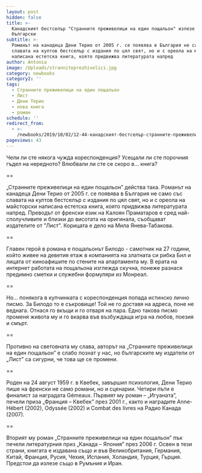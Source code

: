 ```yaml
---
layout: post
hidden: false
title: >-
  Канадският бестселър "Странните преживелици на един пощальон" излезе и на
  български
subtitle: >-
  Романът на канадеца Дени Терио от 2005 г. се появява в България не само със
  славата на култов бестселър с издания по цял свят, но и с ореола на майсторски
  написана естетска книга, която придвижва литературата напред
author: Antonia
image: /Uploads/stranniteprezhivelici.jpg
category: newbooks
category2: ''
tags:
  - Странните преживелици на един пощальон
  - Лист
  - Дени Терио
  - нова книга
  - роман
schedule: ''
redirect_from:
  - >-
    /newbooks/2019/10/02/12-44-канадският-бестселър-странните-преживелици-на-един-пощальон-излезе-и-на-български
pageviews: 43
---
```

Чели ли сте някога чужда кореспонденция? Усещали ли сте порочния гъдел на нередното? Влюбвали ли сте се скоро в... книга? 

\==

„Странните преживелици на един пощальон” действа така. Романът на канадеца Дени Терио от 2005 г. се появява в България не само със славата на култов бестселър с издания по цял свят, но и с ореола на майсторски написана естетска книга, която придвижва литературата напред. Преводът от френски език на Калоян Праматаров е сред най-сполучливите и близки до висотата на оригинала, съобщават издателите от "Лист". Корицата е дело на Мила Янева-Табакова.

\==

Главен герой в романа е пощальонът Билодо - самотник на 27 години, който живее на деветия етаж в компанията на златната си рибка Бил и лицата от киноафишите по стените на апартамента му. В ерата на интернет работата на пощальона изглежда скучна, понеже разнася предимно сметки и служебни формуляри из Монреал. 

\==

Но... понякога в купчинката с кореспонденция попада истинско лично писмо. За Билодо то е съкровище! Той не го доставя на адреса, поне не веднага. Отнася го вкъщи и го отваря на пара. Едно такова писмо променя живота му и го вкарва във възбуждаща игра на любов, поезия и смърт.

\==

Противно на световната му слава, авторът на „Странните преживелици на един пощальон” е слабо познат у нас, но българските му издатели от „Лист” са сигурни, че това ще се промени. 

\==

Роден на 24 август 1959 г. в Квебек, завършил психология, Дени Терио пише на френски не само романи, но и сценарии. Четири пъти е финалист за наградата Gémeaux. Първият му роман – „Игуаната”, печели приза „Франция – Квебек” през 2001 г., както и наградите Anne-Hébert (2002), Odyssée (2002) и Combat des livres на Радио Канада (2007). 

\==

Вторият му роман „Странните преживелици на един пощальон” пък печели литературния приз „Канада – Япония” през 2006 г. Освен в тези страни, книгата е издавана също и във Великобритания, Германия, Китай, Франция, Русия, Чехия, Испания, Холандия, Турция, Гърция. Предстои да излезе също в Румъния и Иран.
